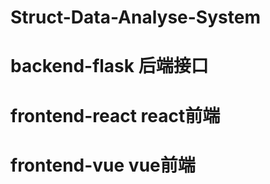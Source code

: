# Struct-Data-Analyse-System

# backend-flask 后端接口

# frontend-react react前端

# frontend-vue vue前端

